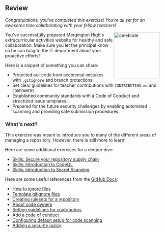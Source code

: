 ## Review

_Congratulations, you've completed this exercise! You're all set for an awesome time collaborating with your fellow teachers!_

<img src="https://octodex.github.com/images/jetpacktocat.png" alt=celebrate width=150 align=right>

You've successfully prepared Mergington High's extracurricular activities website for healthy and safe collaboration. Make sure you let the principal know so he can brag to the IT department about your proactive efforts!

Here is a snippet of something you can share:

- Protected our code from accidental mistakes with `.gitignore` and branch protections.
- Set clear guidelines for teacher contributions with `CONTRIBUTING.md` and `CODEOWNERS`.
- Established community standards with a Code of Conduct and structured issue templates.
- Prepared for the future security challenges by enabling automated scanning and providing safe submission procedures.

### What's next?

This exercise was meant to introduce you to many of the different areas of managing a repository. However, there is still more to learn!

Here are some additional exercises for a deeper dive:

- [Skills: Secure your repository supply chain](https://github.com/skills/secure-repository-supply-chain)
- [Skills: Introduction to CodeQL](https://github.com/skills/introduction-to-codeql)
- [Skills: Introduction to Secret Scanning](https://github.com/skills/introduction-to-secret-scanning)

Here are some useful references from the [GitHub Docs](https://docs.github.com/en):

- [How to ignore files](https://docs.github.com/en/get-started/git-basics/ignoring-files)
- [Template gitignore files](https://github.com/github/gitignore)
- [Creating rulesets for a repository](https://docs.github.com/en/repositories/configuring-branches-and-merges-in-your-repository/managing-rulesets/creating-rulesets-for-a-repository#using-fnmatch-syntax)
- [About code owners](https://docs.github.com/en/repositories/managing-your-repositorys-settings-and-features/customizing-your-repository/about-code-owners)
- [Setting guidelines for contributors](https://docs.github.com/en/communities/setting-up-your-project-for-healthy-contributions/setting-guidelines-for-repository-contributors)
- [Add a code of conduct](https://docs.github.com/en/communities/setting-up-your-project-for-healthy-contributions/adding-a-code-of-conduct-to-your-project)
- [Configuring default setup for code scanning](https://docs.github.com/en/code-security/code-scanning/enabling-code-scanning/configuring-default-setup-for-code-scanning)
- [Adding a security policy](https://docs.github.com/en/code-security/getting-started/adding-a-security-policy-to-your-repository)
